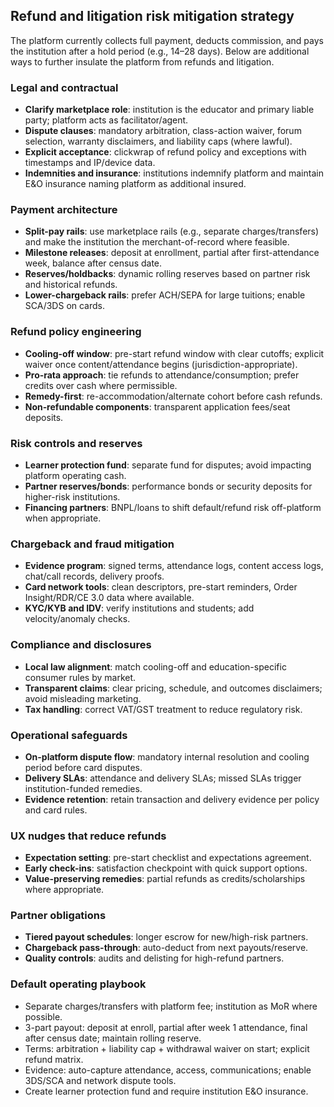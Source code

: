 ## Refund and litigation risk mitigation strategy

The platform currently collects full payment, deducts commission, and pays the institution after a hold period (e.g., 14–28 days). Below are additional ways to further insulate the platform from refunds and litigation.

### Legal and contractual
- **Clarify marketplace role**: institution is the educator and primary liable party; platform acts as facilitator/agent.
- **Dispute clauses**: mandatory arbitration, class-action waiver, forum selection, warranty disclaimers, and liability caps (where lawful).
- **Explicit acceptance**: clickwrap of refund policy and exceptions with timestamps and IP/device data.
- **Indemnities and insurance**: institutions indemnify platform and maintain E&O insurance naming platform as additional insured.

### Payment architecture
- **Split-pay rails**: use marketplace rails (e.g., separate charges/transfers) and make the institution the merchant-of-record where feasible.
- **Milestone releases**: deposit at enrollment, partial after first-attendance week, balance after census date.
- **Reserves/holdbacks**: dynamic rolling reserves based on partner risk and historical refunds.
- **Lower-chargeback rails**: prefer ACH/SEPA for large tuitions; enable SCA/3DS on cards.

### Refund policy engineering
- **Cooling-off window**: pre-start refund window with clear cutoffs; explicit waiver once content/attendance begins (jurisdiction-appropriate).
- **Pro‑rata approach**: tie refunds to attendance/consumption; prefer credits over cash where permissible.
- **Remedy-first**: re-accommodation/alternate cohort before cash refunds.
- **Non‑refundable components**: transparent application fees/seat deposits.

### Risk controls and reserves
- **Learner protection fund**: separate fund for disputes; avoid impacting platform operating cash.
- **Partner reserves/bonds**: performance bonds or security deposits for higher-risk institutions.
- **Financing partners**: BNPL/loans to shift default/refund risk off-platform when appropriate.

### Chargeback and fraud mitigation
- **Evidence program**: signed terms, attendance logs, content access logs, chat/call records, delivery proofs.
- **Card network tools**: clean descriptors, pre-start reminders, Order Insight/RDR/CE 3.0 data where available.
- **KYC/KYB and IDV**: verify institutions and students; add velocity/anomaly checks.

### Compliance and disclosures
- **Local law alignment**: match cooling-off and education-specific consumer rules by market.
- **Transparent claims**: clear pricing, schedule, and outcomes disclaimers; avoid misleading marketing.
- **Tax handling**: correct VAT/GST treatment to reduce regulatory risk.

### Operational safeguards
- **On-platform dispute flow**: mandatory internal resolution and cooling period before card disputes.
- **Delivery SLAs**: attendance and delivery SLAs; missed SLAs trigger institution-funded remedies.
- **Evidence retention**: retain transaction and delivery evidence per policy and card rules.

### UX nudges that reduce refunds
- **Expectation setting**: pre-start checklist and expectations agreement.
- **Early check-ins**: satisfaction checkpoint with quick support options.
- **Value-preserving remedies**: partial refunds as credits/scholarships where appropriate.

### Partner obligations
- **Tiered payout schedules**: longer escrow for new/high-risk partners.
- **Chargeback pass-through**: auto-deduct from next payouts/reserve.
- **Quality controls**: audits and delisting for high-refund partners.

### Default operating playbook
- Separate charges/transfers with platform fee; institution as MoR where possible.
- 3-part payout: deposit at enroll, partial after week 1 attendance, final after census date; maintain rolling reserve.
- Terms: arbitration + liability cap + withdrawal waiver on start; explicit refund matrix.
- Evidence: auto-capture attendance, access, communications; enable 3DS/SCA and network dispute tools.
- Create learner protection fund and require institution E&O insurance.
